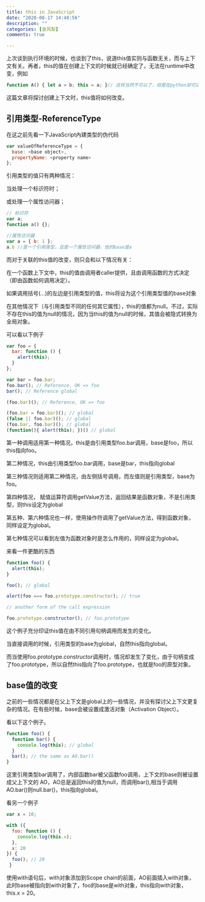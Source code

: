 ```yaml
---
title: this in JavaScript
date: "2020-08-17 14:48:56"
description: ""
categories: [金风梨]
comments: true

---
```


上次谈到执行环境的时候，也谈到了this，说道this值实则与函数无关，而与上下文有关。再者，this的值在创建上下文的时候就已经确定了，无法在runtime中改变，例如

```javascript
function A() { let a = b; this = a; }// 这样当然不可以了，但是在python却可以
```


这篇文章将探讨创建上下文时，this值将如何改变。

## 引用类型-ReferenceType
在这之前先看一下JavaScript內建类型的伪代码

```javascript
var valueOfReferenceType = {
  base: <base object>,
  propertyName: <property name>
};
```


引用类型的值只有两种情况：

当处理一个标识符时；

或处理一个属性访问器；

```javascript
// 标识符
var a;
function a() {};

//属性访问器
var a = { b: 1 };
a.b //是一个引用类型，且是一个属性访问器，他的base是a
```


而对于关联的this值的改变，则只会和以下情况有关：

在一个函数上下文中，this的值由调用者caller提供，且由调用函数的方式决定（即由函数如何调用决定）。

如果调用括号(…)的左边是引用类型的值，this将设为这个引用类型值的base对象

在其他情况下（与引用类型不同的任何其它属性），this的值都为null。不过，实际不存在this的值为null的情况，因为当this的值为null的时候，其值会被隐式转换为全局对象。

可以看以下例子

```javascript
var foo = {
  bar: function () {
    alert(this);
  }
};

var bar = foo.bar;
foo.bar(); // Reference, OK => foo
bar(); // Reference global

(foo.bar)(); // Reference, OK => foo

(foo.bar = foo.bar)(); // global
(false || foo.bar)(); // global
(foo.bar, foo.bar)(); // global
(function(){ alert(this); })() // global
```


第一种调用适用第一种情况，this是由引用类型foo.bar调用，base是foo，所以this指向foo。

第二种情况，this由引用类型foo.bar调用，base是bar，this指向global

第三种情况则适用第二种情况，由左侧括号调用，而左值则是引用类型，base为foo。

第四种情况， 赋值运算符调用getValue方法，返回结果是函数对象，不是引用类型，则this设定为global

第五种、第六种情况也一样，使用操作符调用了getValue方法，得到函数对象，同样设定为global。

第七种情况可以看到左值为函数对象时是怎么作用的，同样设定为global。

来看一件更酷的东西

```javascript
function foo() {
  alert(this);
}

foo(); // global

alert(foo === foo.prototype.constructor); // true

// another form of the call expression

foo.prototype.constructor(); // foo.prototype
```


这个例子充分印证this值在由不同引用句柄调用而发生的变化。

当直接调用的时候，引用类型的base为global，自然this指向global。

而当使用foo.prototype.constructor调用时，情况却发生了变化，由于句柄变成了foo.prototype，所以自然this指向了foo.prototype，也就是foo的原型对象。

## base值的改变
之前的一些情况都是在父上下文是global上的一些情况，并没有探讨父上下文更复杂的情况。在有些时候，base会被设置成激活对象（Activation Object）。

看以下这个例子。

```javascript
function foo() {
  function bar() {
    console.log(this); // global
  }
  bar(); // the same as AO.bar()
}
```


这里引用类型bar调用了，内部函数bar被父函数foo调用，上下文的base则被设置成父上下文的
AO，AO总是返回this的值为null，而调用bar(),相当于调用AO.bar()则null.bar()，this指向global。

看另一个例子

```javascript
var x = 10;

with ({ 
  foo: function () {
    console.log(this.x);
  },
  x: 20 
}) {
  foo(); // 20
 }
```


使用with语句后，with对象添加到Scope chain的前面，AO前面插入with对象，此时base被指向到with对象了，foo的base是with对象，this指向with对象，this.x = 20。